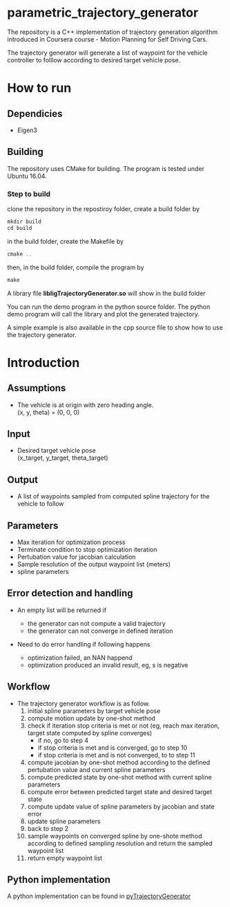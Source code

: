 # parametric_trajectory_generator
The repository is a C++ implementation of trajectory generation algorithm introduced in Coursera course - Motion Planning for Self Driving Cars.

The trajectory generator will generate a list of waypoint for the vehicle controller to folllow according to desired target vehicle pose. 

# How to run
## Dependicies
* Eigen3

## Building
The repository uses CMake for building. 
The program is tested under Ubuntu 16.04.
### Step to build
clone the repository
in the repostiroy folder, create a build folder by
```C
mkdir build
cd build
```
in the build folder, create the Makefile by 
```C
cmake ..
```
then, in the build folder, compile the program by
```C
make
```
A library file __libligTrajectoryGenerator.so__ will show in the build folder

You can run the demo program in the python source folder. The python demo program will call the library and plot the generated trajectory.

A simple example is also available in the cpp source file to show how to use the trajectory generator.

# Introduction
## Assumptions
*   The vehicle is at origin with zero heading angle. <br>(x, y, theta) = (0, 0, 0)</br>

## Input
*   Desired target vehicle pose <br> (x_target, y_target, theta_target) </br>

## Output
*   A list of waypoints sampled from computed spline trajectory for the vehicle to follow

## Parameters
*   Max iteration for optimization process
*   Terminate condition to stop optimization iteration
*   Pertubation value for jacobian calculation
*   Sample resolution of the output waypoint list (meters)   
*   spline parameters

## Error detection and handling
*   An empty list will be returned if
    *   the generator can not compute a valid trajectory 
    *   the generator can not converge in defined iteration

*   Need to do error handling if following happens
    *   optimization failed, an NAN happend   
    *   optimization produced an invalid result, eg, s is negative

## Workflow
*   The trajectory generator workflow is as follow. <br>
    1.  initial spline parameters by target vehicle pose 
    2.  compute motion update by one-shot method
    3.  check if iteration stop criteria is met or not (eg, reach max iteration, target state computed by spline converges)
        *   if no, go to step 4
        *   if stop criteria is met and is converged, go to step 10
        *   if stop criteria is met and is not converged, to to step 11  
    4.  compute jacobian by one-shot method according to the defined pertubation value and current spline parameters
    5.  compute predicted state by one-shot method with current spline parameters
    6.  compute error between predicted target state and desired target state
    7.  compute update value of spline parameters by jacobian and state error
    8.  update spline parameters
    9.  back to step 2
    10. sample waypoints on converged spline by one-shote method according to defined sampling resolution and return the sampled waypoint list
    11. return empty waypoint list

## Python implementation
A python implementation can be found in [pyTrajectoryGenerator](https://github.com/gn02596703/pyTrajectoryGenerator)

